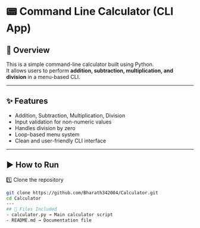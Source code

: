 # 📟 Command Line Calculator (CLI App)

## 📖 Overview
This is a simple command-line calculator built using Python.  
It allows users to perform **addition, subtraction, multiplication, and division** in a menu-based CLI.

---

## ✨ Features
- Addition, Subtraction, Multiplication, Division
- Input validation for non-numeric values
- Handles division by zero
- Loop-based menu system
- Clean and user-friendly CLI interface

---

## ▶️ How to Run
1️⃣ Clone the repository  
```bash
git clone https://github.com/Bharath342004/Calculator.git
cd Calculator
---
## 📂 Files Included
- calculator.py → Main calculator script
- README.md → Documentation file
